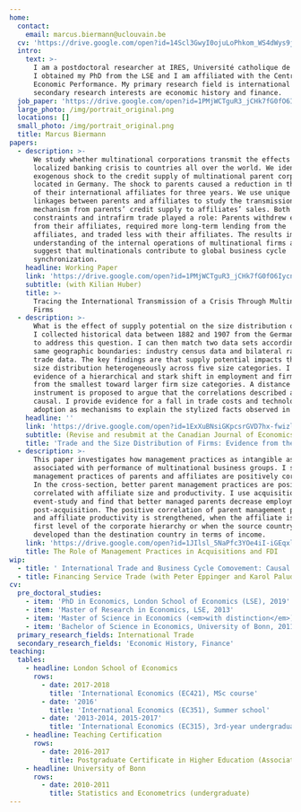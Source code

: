 ```yaml
---
home:
  contact:
    email: marcus.biermann@uclouvain.be
  cv: 'https://drive.google.com/open?id=14Scl3GwyI0ojuLoPhkom_WS4dWys9jGE'
  intro:
    text: >-
      I am a postdoctoral researcher at IRES, Université catholique de Louvain.
      I obtained my PhD from the LSE and I am affiliated with the Centre for
      Economic Performance. My primary research field is international trade. My
      secondary research interests are economic history and finance.
  job_paper: 'https://drive.google.com/open?id=1PMjWCTguR3_jCHk7fG0fO6IycnLCv9fc'
  large_photo: /img/portrait_original.png
  locations: []
  small_photo: /img/portrait_original.png
  title: Marcus Biermann
papers:
  - description: >-
      We study whether multinational corporations transmit the effects of a
      localized banking crisis to countries all over the world. We identify an
      exogenous shock to the credit supply of multinational parent corporations
      located in Germany. The shock to parents caused a reduction in the sales
      of their international affiliates for three years. We use unique data on
      linkages between parents and affiliates to study the transmission
      mechanism from parents’ credit supply to affiliates’ sales. Both financial
      constraints and intrafirm trade played a role: Parents withdrew equity
      from their affiliates, required more long-term lending from the
      affiliates, and traded less with their affiliates. The results improve our
      understanding of the internal operations of multinational firms and
      suggest that multinationals contribute to global business cycle
      synchronization.
    headline: Working Paper
    link: 'https://drive.google.com/open?id=1PMjWCTguR3_jCHk7fG0fO6IycnLCv9fc'
    subtitle: (with Kilian Huber)
    title: >-
      Tracing the International Transmission of a Crisis Through Multinational
      Firms
  - description: >-
      What is the effect of supply potential on the size distribution of firms?
      I collected historical data between 1882 and 1907 from the German Empire
      to address this question. I can then match two data sets according to the
      same geographic boundaries: industry census data and bilateral railway
      trade data. The key findings are that supply potential impacts the firm
      size distribution heterogeneously across five size categories. I find
      evidence of a hierarchical and stark shift in employment and firm share
      from the smallest toward larger firm size categories. A distance
      instrument is proposed to argue that the correlations described are indeed
      causal. I provide evidence for a fall in trade costs and technology
      adoption as mechanisms to explain the stylized facts observed in the data.
    headline: ''
    link: 'https://drive.google.com/open?id=1ExXuBNsiGKpcsrGVD7hx-fwizl5VKYHw'
    subtitle: (Revise and resubmit at the Canadian Journal of Economics)
    title: 'Trade and the Size Distribution of Firms: Evidence from the German Empire '
  - description: >-
      This paper investigates how management practices as intangible assets are
      associated with performance of multinational business groups. I show that
      management practices of parents and affiliates are positively correlated.
      In the cross-section, better parent management practices are positively
      correlated with affiliate size and productivity. I use acquisitions as an
      event-study and find that better managed parents decrease employment
      post-acquisition. The positive correlation of parent management practices
      and affiliate productivity is strengthened, when the affiliate is in the
      first level of the corporate hierarchy or when the source country is more
      developed than the destination country in terms of income.
    link: 'https://drive.google.com/open?id=1JIlsl_5NaPfc3YOe4iI-iGEqxl7XM1qF'
    title: The Role of Management Practices in Acquisitions and FDI
wip:
  - title: ' International Trade and Business Cycle Comovement: Causal Evidence '
  - title: Financing Service Trade (with Peter Eppinger and Karol Paludkiewicz)
cv:
  pre_doctoral_studies:
    - item: 'PhD in Economics, London School of Economics (LSE), 2019'
    - item: 'Master of Research in Economics, LSE, 2013'
    - item: 'Master of Science in Economics (<em>with distinction</em>), LSE, 2012'
    - item: 'Bachelor of Science in Economics, University of Bonn, 2011'
  primary_research_fields: International Trade
  secondary_research_fields: 'Economic History, Finance'
teaching:
  tables:
    - headline: London School of Economics
      rows:
        - date: 2017-2018
          title: 'International Economics (EC421), MSc course'
        - date: '2016'
          title: 'International Economics (EC351), Summer school'
        - date: '2013-2014, 2015-2017'
          title: 'International Economics (EC315), 3rd-year undergraduate level'
    - headline: Teaching Certification
      rows:
        - date: 2016-2017
          title: Postgraduate Certificate in Higher Education (Associate Level)
    - headline: University of Bonn
      rows:
        - date: 2010-2011
          title: Statistics and Econometrics (undergraduate)
---
```


